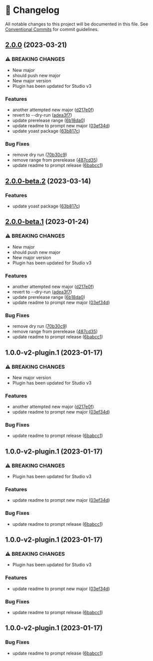 <!-- markdownlint-disable --><!-- textlint-disable -->

# 📓 Changelog

All notable changes to this project will be documented in this file. See
[Conventional Commits](https://conventionalcommits.org) for commit guidelines.

## [2.0.0](https://github.com/sanity-io/sanity-plugin-seo-pane/compare/v1.0.0...v2.0.0) (2023-03-21)

### ⚠ BREAKING CHANGES

- New major
- should push new major
- New major version
- Plugin has been updated for Studio v3

### Features

- another attempted new major ([d217e0f](https://github.com/sanity-io/sanity-plugin-seo-pane/commit/d217e0fe62ac0efe806bff870291ef48dadd709b))
- revert to --dry-run ([adea3f7](https://github.com/sanity-io/sanity-plugin-seo-pane/commit/adea3f7f991539b071edcf7a7cfbd9725b6d0f35))
- update prerelease range ([6b18da0](https://github.com/sanity-io/sanity-plugin-seo-pane/commit/6b18da062dad96e9bf1276558e8d724893d61bfb))
- update readme to prompt new major ([03ef34d](https://github.com/sanity-io/sanity-plugin-seo-pane/commit/03ef34d37a1ea848f1e24d22acbcb2fc58d2054a))
- update yoast package ([63b817c](https://github.com/sanity-io/sanity-plugin-seo-pane/commit/63b817cea9fd06223308ffbebb2a51cadd58e70f))

### Bug Fixes

- remove dry run ([70b30c9](https://github.com/sanity-io/sanity-plugin-seo-pane/commit/70b30c9fc6adbe93759fe3949669d005722f348f))
- remove range from prerelease ([487cd35](https://github.com/sanity-io/sanity-plugin-seo-pane/commit/487cd3506cb76d6cd14abca8557c414a9a0b4d06))
- update readme to prompt release ([6babcc1](https://github.com/sanity-io/sanity-plugin-seo-pane/commit/6babcc151b64e5e4f25c83a04516fd5dd66b3ebd))

## [2.0.0-beta.2](https://github.com/sanity-io/sanity-plugin-seo-pane/compare/v2.0.0-beta.1...v2.0.0-beta.2) (2023-03-14)

### Features

- update yoast package ([63b817c](https://github.com/sanity-io/sanity-plugin-seo-pane/commit/63b817cea9fd06223308ffbebb2a51cadd58e70f))

## [2.0.0-beta.1](https://github.com/sanity-io/sanity-plugin-seo-pane/compare/v1.0.0...v2.0.0-beta.1) (2023-01-24)

### ⚠ BREAKING CHANGES

- New major
- should push new major
- New major version
- Plugin has been updated for Studio v3

### Features

- another attempted new major ([d217e0f](https://github.com/sanity-io/sanity-plugin-seo-pane/commit/d217e0fe62ac0efe806bff870291ef48dadd709b))
- revert to --dry-run ([adea3f7](https://github.com/sanity-io/sanity-plugin-seo-pane/commit/adea3f7f991539b071edcf7a7cfbd9725b6d0f35))
- update prerelease range ([6b18da0](https://github.com/sanity-io/sanity-plugin-seo-pane/commit/6b18da062dad96e9bf1276558e8d724893d61bfb))
- update readme to prompt new major ([03ef34d](https://github.com/sanity-io/sanity-plugin-seo-pane/commit/03ef34d37a1ea848f1e24d22acbcb2fc58d2054a))

### Bug Fixes

- remove dry run ([70b30c9](https://github.com/sanity-io/sanity-plugin-seo-pane/commit/70b30c9fc6adbe93759fe3949669d005722f348f))
- remove range from prerelease ([487cd35](https://github.com/sanity-io/sanity-plugin-seo-pane/commit/487cd3506cb76d6cd14abca8557c414a9a0b4d06))
- update readme to prompt release ([6babcc1](https://github.com/sanity-io/sanity-plugin-seo-pane/commit/6babcc151b64e5e4f25c83a04516fd5dd66b3ebd))

## 1.0.0-v2-plugin.1 (2023-01-17)

### ⚠ BREAKING CHANGES

- New major version
- Plugin has been updated for Studio v3

### Features

- another attempted new major ([d217e0f](https://github.com/sanity-io/sanity-plugin-seo-pane/commit/d217e0fe62ac0efe806bff870291ef48dadd709b))
- update readme to prompt new major ([03ef34d](https://github.com/sanity-io/sanity-plugin-seo-pane/commit/03ef34d37a1ea848f1e24d22acbcb2fc58d2054a))

### Bug Fixes

- update readme to prompt release ([6babcc1](https://github.com/sanity-io/sanity-plugin-seo-pane/commit/6babcc151b64e5e4f25c83a04516fd5dd66b3ebd))

## 1.0.0-v2-plugin.1 (2023-01-17)

### ⚠ BREAKING CHANGES

- Plugin has been updated for Studio v3

### Features

- update readme to prompt new major ([03ef34d](https://github.com/sanity-io/sanity-plugin-seo-pane/commit/03ef34d37a1ea848f1e24d22acbcb2fc58d2054a))

### Bug Fixes

- update readme to prompt release ([6babcc1](https://github.com/sanity-io/sanity-plugin-seo-pane/commit/6babcc151b64e5e4f25c83a04516fd5dd66b3ebd))

## 1.0.0-v2-plugin.1 (2023-01-17)

### ⚠ BREAKING CHANGES

- Plugin has been updated for Studio v3

### Features

- update readme to prompt new major ([03ef34d](https://github.com/sanity-io/sanity-plugin-seo-pane/commit/03ef34d37a1ea848f1e24d22acbcb2fc58d2054a))

### Bug Fixes

- update readme to prompt release ([6babcc1](https://github.com/sanity-io/sanity-plugin-seo-pane/commit/6babcc151b64e5e4f25c83a04516fd5dd66b3ebd))

## 1.0.0-v2-plugin.1 (2023-01-17)

### Bug Fixes

- update readme to prompt release ([6babcc1](https://github.com/sanity-io/sanity-plugin-seo-pane/commit/6babcc151b64e5e4f25c83a04516fd5dd66b3ebd))
